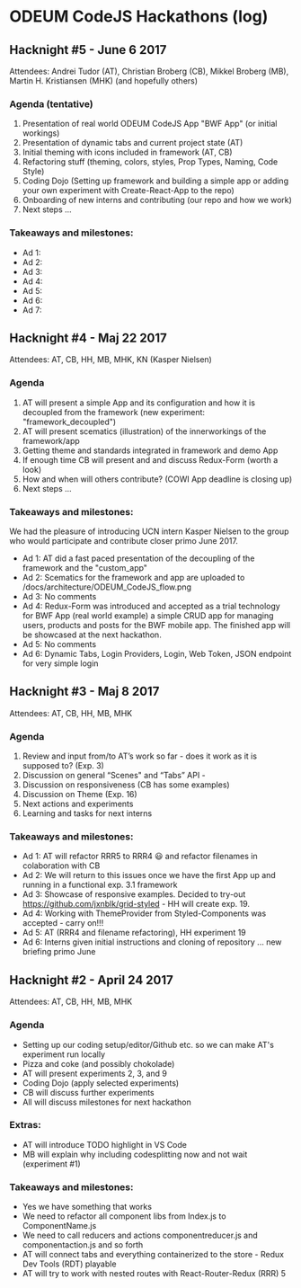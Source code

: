 # ODEUM CodeJS Hackathons (log)

## Hacknight #5 - June 6 2017
Attendees: Andrei Tudor (AT), Christian Broberg (CB), Mikkel Broberg (MB), Martin H. Kristiansen (MHK) (and hopefully others)

### Agenda (tentative)

1. Presentation of real world ODEUM CodeJS App "BWF App" (or initial workings)
2. Presentation of dynamic tabs and current project state (AT)
3. Initial theming with icons included in framework (AT, CB)
4. Refactoring stuff (theming, colors, styles, Prop Types, Naming, Code Style)
5. Coding Dojo (Setting up framework and building a simple app or adding your own experiment with Create-React-App to the repo)
6. Onboarding of new interns and contributing (our repo and how we work)
7. Next steps ... 

### Takeaways and milestones:
- Ad 1:
- Ad 2: 
- Ad 3:
- Ad 4: 
- Ad 5:
- Ad 6: 
- Ad 7: 

## Hacknight #4 - Maj 22 2017
Attendees: AT, CB, HH, MB, MHK, KN (Kasper Nielsen)

### Agenda

1. AT will present a simple App and its configuration and how it is decoupled from the framework (new experiment: "framework_decoupled")
2. AT will present scematics (illustration) of the innerworkings of the framework/app
3. Getting theme and standards integrated in framework and demo App
4. If enough time CB will present <Footerlabel /> and <Icon /> and discuss Redux-Form (worth a look)
5. How and when will others contribute? (COWI App deadline is closing up)
6. Next steps ... 

### Takeaways and milestones:

We had the pleasure of introducing UCN intern Kasper Nielsen to the group who would participate and contribute closer primo June 2017. 

- Ad 1: AT did a fast paced presentation of the decoupling of the framework and the "custom_app" 
- Ad 2: Scematics for the framework and app are uploaded to /docs/architecture/ODEUM_CodeJS_flow.png
- Ad 3: No comments 
- Ad 4: Redux-Form was introduced and accepted as a trial technology for BWF App (real world example) a simple CRUD app for managing users, products and posts for the BWF mobile app. The finished app will be showcased at the next hackathon.
- Ad 5: No comments
- Ad 6: Dynamic Tabs, Login Providers, Login, Web Token, JSON endpoint for very simple login


## Hacknight #3 - Maj 8 2017
Attendees: AT, CB, HH, MB, MHK

### Agenda

1. Review and input from/to AT’s work so far - does it work as it is supposed to? (Exp. 3)
2. Discussion on general “Scenes" and “Tabs” API - 
3. Discussion on responsiveness (CB has some examples) 
4. Discussion on Theme (Exp. 16)
5. Next actions and experiments
6. Learning and tasks for next interns

### Takeaways and milestones:

- Ad 1: AT will refactor RRR5 to RRR4 😃 and refactor filenames in colaboration with CB
- Ad 2: We will return to this issues once we have the first App up and running in a functional exp. 3.1 framework
- Ad 3: Showcase of responsive examples. Decided to try-out https://github.com/jxnblk/grid-styled - HH will create exp. 19.
- Ad 4: Working with ThemeProvider from Styled-Components was accepted - carry on!!!
- Ad 5: AT (RRR4 and filename refactoring), HH experiment 19
- Ad 6: Interns given initial instructions and cloning of repository ... new briefing primo June


## Hacknight #2 - April 24 2017
Attendees: AT, CB, HH, MB, MHK

### Agenda
- Setting up our coding setup/editor/Github etc. so we can make AT's experiment run locally 
- Pizza and coke (and possibly chokolade)
- AT will present experiments 2, 3, and 9
- Coding Dojo (apply selected experiments)
- CB will discuss further experiments
- All will discuss milestones for next hackathon

### Extras:
- AT will introduce TODO highlight in VS Code
- MB will explain why including codesplitting now and not wait (experiment #1)

### Takeaways and milestones:
- Yes we have something that works
- We need to refactor all component libs from Index.js to ComponentName.js
- We need to call reducers and actions componentreducer.js and componentaction.js and so forth
- AT will connect tabs and everything containerized to the store - Redux Dev Tools (RDT) playable
- AT will try to work with nested routes with React-Router-Redux (RRR) 5